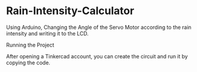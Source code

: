 # Rain-Intensity-Calculator
Using Arduino, Changing the Angle of the Servo Motor according to the rain intensity and writing it to the LCD.

Running the Project

After opening a Tinkercad account, you can create the circuit and run it by copying the code.
